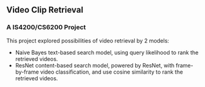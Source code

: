## Video Clip Retrieval
### A IS4200/CS6200 Project

This project explored possibilities of video retrieval by 2 models:

- Naive Bayes text-based search model, using query likelihood to rank the retrieved videos.
- ResNet content-based search model, powered by ResNet, with frame-by-frame video classification, and use cosine similarity to rank the retrieved videos.
